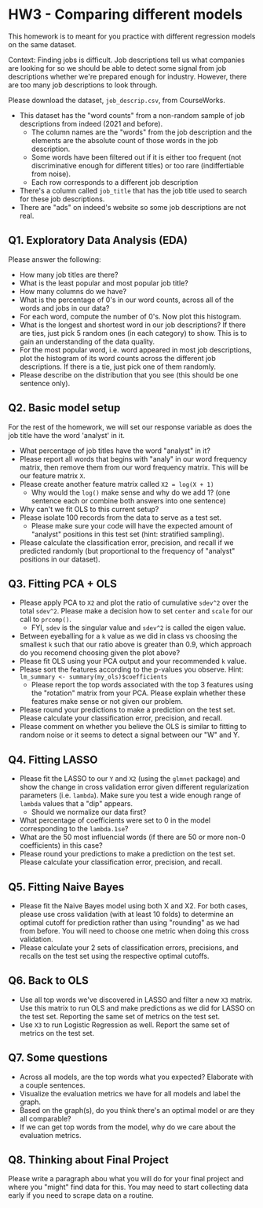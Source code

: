 # HW3 - Comparing different models

This homework is to meant for you practice with different regression models on the same dataset.

Context: Finding jobs is difficult. Job descriptions tell us what companies are looking for
so we should be able to detect some signal from job descriptions whether we're prepared enough
for industry. However, there are too many job descriptions to look through.

Please download the dataset, `job_descrip.csv`, from CourseWorks.
- This dataset has the "word counts" from a non-random sample of job descriptions from indeed (2021 and before).
  - The column names are the "words" from the job description and the elements are the absolute count of those
    words in the job description.
  - Some words have been filtered out if it is either too frequent (not discriminative enough for different titles)
    or too rare (indiffertiable from noise).
  - Each row corresponds to a different job description
- There's a column called `job_title` that has the job title used to search for these job descriptions.
- There are "ads" on indeed's website so some job descriptions are not real.

## Q1. Exploratory Data Analysis (EDA)

Please answer the following:
- How many job titles are there?
- What is the least popular and most popular job title?
- How many columns do we have?
- What is the percentage of 0's in our word counts, across all of the words and jobs in our data?
- For each word, compute the number of 0's. Now plot this histogram.
- What is the longest and shortest word in our job descriptions? If there are ties, just pick 5 random ones (in each category) to show.
  This is to gain an understanding of the data quality.
- For the most popular word, i.e. word appeared in most job descriptions, plot the histogram of its word counts across the different job descriptions. If there is a tie, just pick one of them randomly.
- Please describe on the distribution that you see (this should be one sentence only).

## Q2. Basic model setup

For the rest of the homework, we will set our response variable as does the job title have the word 'analyst' in it.

- What percentage of job titles have the word "analyst" in it?
- Please report all words that begins with "analy" in our word frequency matrix, then remove them from our word frequency matrix. This will be our feature matrix `X`.
- Please create another feature matrix called `X2 = log(X + 1)`
  - Why would the `log()` make sense and why do we add 1? (one sentence each or combine both answers into one sentence)
- Why can't we fit OLS to this current setup?
- Please isolate 100 records from the data to serve as a test set.
  - Please make sure your code will have the expected amount of "analyst" positions in this test set (hint: stratified sampling).
- Please calculate the classification error, precision, and recall if we predicted randomly (but proportional to the frequency of "analyst" positions in our dataset).

## Q3. Fitting PCA + OLS

- Please apply PCA to `X2` and plot the ratio of cumulative `sdev^2` over the total `sdev^2`. Please make a decision how to set `center` and `scale` for our call to `prcomp()`.
  - FYI, `sdev` is the singular value and `sdev^2` is called the eigen value.
- Between eyeballing for a `k` value as we did in class vs choosing the smallest `k` such that our ratio above is greater than 0.9, which approach do you recomend choosing given the plot above?
- Please fit OLS using your PCA output and your recommended `k` value.
- Please sort the features according to the p-values you observe. Hint: `lm_summary <- summary(my_ols)$coefficients` 
  - Please report the top words associated with the top 3 features using the "rotation" matrix from your PCA. Please explain whether these features make sense or not given our problem.
- Please round your predictions to make a prediction on the test set. Please calculate your classification error, precision, and recall.
- Please comment on whether you believe the OLS is similar to fitting to random noise or it seems to detect a signal between our "W" and Y.

## Q4. Fitting LASSO

- Please fit the LASSO to our `Y` and `X2` (using the `glmnet` package) and show the change in cross validation error given different regularization parameters (i.e. `lambda`). Make sure you test a wide enough range of `lambda` values that a "dip" appears.
  - Should we normalize our data first?
- What percentage of coefficients were set to 0 in the model corresponding to the `lambda.1se`?
- What are the 50 most influencial words (if there are 50 or more non-0 coefficients) in this case?
- Please round your predictions to make a prediction on the test set. Please calculate your classification error, precision, and recall.

## Q5. Fitting Naive Bayes
- Please fit the Naive Bayes model using both X and X2. For both cases, please use cross validation (with at least 10 folds) to determine
  an optimal cutoff for prediction rather than using "rounding" as we had from before. You will need to choose one metric when doing this cross validation.
- Please calculate your 2 sets of classification errors, precisions, and recalls on the test set using the respective optimal cutoffs.

## Q6. Back to OLS

- Use all top words we've discovered in LASSO and filter a new `X3` matrix. Use this matrix to run OLS and make predictions as we did for LASSO on the test set. Reporting the same set of metrics on the test set.
- Use `X3` to run Logistic Regression as well. Report the same set of metrics on the test set.

## Q7. Some questions

- Across all models, are the top words what you expected? Elaborate with a couple sentences.
- Visualize the evaluation metrics we have for all models and label the graph.
- Based on the graph(s), do you think there's an optimal model or are they all comparable?
- If we can get top words from the model, why do we care about the evaluation metrics.


## Q8. Thinking about Final Project

Please write a paragraph abou what you will do for your final project and where you "might" find data for this. You may need to start collecting data early if you need to scrape data on a routine.

